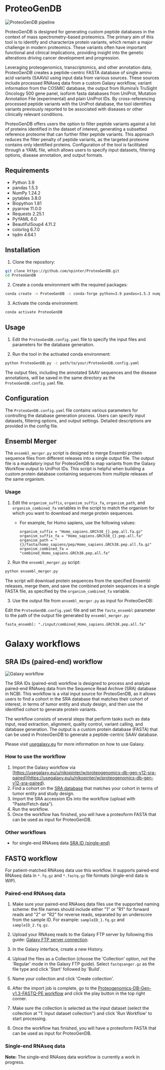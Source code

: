 # ProteoGenDB

![ProteoGenDB pipeline](res/ProteoGenDB_pipeline.png?raw=true "ProteoGenDB pipeline")

ProteoGenDB is designed for generating custom peptide databases in the context of mass spectrometry-based proteomics. The primary aim of this tool is to identify and characterize protein variants, which remain a major challenge in modern proteomics. These variants often have important functional and clinical implications, providing insight into the genetic alterations driving cancer development and progression.

Leveraging proteogenomics, transcriptomics, and other annotation data, ProteoGenDB creates a peptide-centric FASTA database of single amino acid variants (SAAVs) using input data from various sources. These sources include processed RNAseq data from a custom Galaxy workflow, variant information from the COSMIC database, the output from Illumina’s TruSight Oncology 500 gene panel, isoform fasta databases from UniProt, Mutation Annotation File (experimental) and plain UniProt IDs. By cross-referencing processed peptide variants with the UniProt database, the tool identifies variants previously reported to be associated with diseases or other clinically relevant conditions.

ProteoGenDB offers users the option to filter peptide variants against a list of proteins identified in the dataset of interest, generating a subsetted reference proteome that can further filter peptide variants. This approach reduces the filter penalty of peptide variants, as the targeted proteome contains only identified proteins. Configuration of the tool is facilitated through a YAML file, which allows users to specify input datasets, filtering options, disease annotation, and output formats.
## Requirements

- Python 3.9
- pandas 1.5.3
- NumPy 1.24.2
- pytables 3.8.0
- Biopython 1.81
- pyarrow 11.0.0
- Requests 2.25.1
- PyYAML 6.0
- BeautifulSoup4 4.11.2
- colorlog 6.7.0
- tqdm 4.64.1

## Installation

1. Clone the repository:

```bash
git clone https://github.com/npinter/ProteoGenDB.git
cd ProteoGenDB
```

2. Create a conda environment with the required packages:

```bash
conda create -n ProteoGenDB -c conda-forge python=3.9 pandas=1.5.3 numpy=1.24.2 pytables=3.8.0 biopython=1.81 pyarrow=11.0.0 requests=2.25.1 PyYAML=6.0 beautifulsoup4=4.11.2 colorlog=6.7.0 tqdm=4.64.1
```

3. Activate the conda environment:

```bash
conda activate ProteoGenDB
```

## Usage

1. Edit the `ProteoGenDB.config.yaml` file to specify the input files and parameters for the database generation.

2. Run the tool in the activated conda environment:

```bash
python ProteoGenDB.py -c path/to/your/ProteoGenDB.config.yaml
```

The output files, including the annotated SAAV sequences and the disease annotations, will be saved in the same directory as the `ProteoGenDB.config.yaml` file.

## Configuration

The `ProteoGenDB.config.yaml` file contains various parameters for controlling the database generation process. Users can specify input datasets, filtering options, and output settings. Detailed descriptions are provided in the config file.

## Ensembl Merger

The `ensembl_merger.py` script is designed to merge Ensembl protein sequence files from different releases into a single output file. The output file is a mandatory input for ProteoGenDB to map variants from the Galaxy Workflow output to UniProt IDs. This script is helpful when building a custom protein database containing sequences from multiple releases of the same organism.

### Usage

1. Edit the `organism_suffix`, `organism_suffix_fa`, `organism_path`, and `organism_combined_fa` variables in the script to match the organism for which you want to download and merge protein sequences.
    - For example, for Homo sapiens, use the following values:
        ```
        organism_suffix = "Homo_sapiens.GRCh38_{}.pep.all.fa.gz"
        organism_suffix_fa = "Homo_sapiens.GRCh38_{}.pep.all.fa"
        organism_path = "{}/fasta/homo_sapiens/pep/Homo_sapiens.GRCh38.pep.all.fa.gz"
        organism_combined_fa = "combined_Homo_sapiens.GRCh38.pep.all.fa"
        ```

2. Run the `ensembl_merger.py` script:

```bash
python ensembl_merger.py
```

The script will download protein sequences from the specified Ensembl releases, merge them, and save the combined protein sequences in a single FASTA file, as specified by the `organism_combined_fa` variable.

3. Use the output file from `ensembl_merger.py` as input for ProteoGenDB:

Edit the `ProteoGenDB.config.yaml` file and set the `fasta_ensembl` parameter to the path of the output file generated by `ensembl_merger.py`:

```
fasta_ensembl: "./input/combined_Homo_sapiens.GRCh38.pep.all.fa"
```
# Galaxy workflows
## SRA IDs (paired-end) workflow

![Galaxy workflow](res/SRA_ID_Galaxy_WF.png?raw=true "Galaxy workflow")

The SRA IDs (paired-end) workflow is designed to process and analyze paired-end RNAseq data from the Sequence Read Archive (SRA) database in NCBI. This workflow is a vital input source for ProteoGenDB, as it allows users to find a cohort in the SRA database that matches their cohort of interest, in terms of tumor entity and study design, and then use the identified cohort to generate protein variants.

The workflow consists of several steps that perform tasks such as data input, read extraction, alignment, quality control, variant calling, and database generation. The output is a custom protein database (FASTA) that can be used in ProteoGenDB to generate a peptide-centric SAAV database.

Please visit [usegalaxy.eu](https://usegalaxy.eu) for more information on how to use Galaxy. 

### How to use the workflow

1. Import the Galaxy workflow via [https://usegalaxy.eu/u/nikopinter/w/proteogenomics-db-gen-v12-sra-paired](https://usegalaxy.eu/u/nikopinter/w/proteogenomics-db-gen-v12-sra-paired).
2. Find a cohort on the [SRA database](https://www.ncbi.nlm.nih.gov/sra) that matches your cohort in terms of tumor entity and study design.
3. Import the SRA accession IDs into the workflow (upload with "Paste/Fetch data").
5. Run the workflow.
6. Once the workflow has finished, you will have a proteoform FASTA that can be used as input for ProteoGenDB.

### Other workflows
- for single-end RNAseq data [SRA ID (single-end)](https://usegalaxy.eu/u/nikopinter/w/proteogenomics-db-gen-v12-sra-ids-single)

## FASTQ workflow

For patient-matched RNAseq data use this workflow. It supports paired-end RNAseq data in `*.fq.gz` and `*.fastq.gz` file formats (single-end data is WIP).

### Paired-end RNAseq data

1. Make sure your paired-end RNAseq data files use the supported naming scheme: the file names should include either "1" or "R1" for forward reads and "2" or "R2" for reverse reads, separated by an underscore from the sample ID. For example: `sampleID_1.fq.gz` and `sampleID_2.fq.gz`.

2. Upload your RNAseq reads to the Galaxy FTP server by following this guide: [Galaxy FTP server connection](https://galaxyproject.org/ftp-upload/).

3. In the Galaxy interface, create a new History.

4. Upload the files as a Collection (choose the 'Collection' option, not the 'Regular' mode in the Galaxy FTP guide). Select `fastqsanger.gz` as the file type and click 'Start' followed by 'Build'.

5. Name your collection and click 'Create collection'.

6. After the import job is complete, go to the [Proteogenomics-DB-Gen-v1.3-FASTQ-PE workflow](https://usegalaxy.eu/u/nikopinter/w/proteogenomics-db-gen-v13-fastq-pe) and click the play button in the top right corner.

7. Make sure the collection is selected as the input dataset (select the collection at "1: Input dataset collection") and click 'Run Workflow' to start processing.

8. Once the workflow has finished, you will have a proteoform FASTA that can be used as input for ProteoGenDB.

### Single-end RNAseq data

**Note:** The single-end RNAseq data workflow is currently a work in progress.